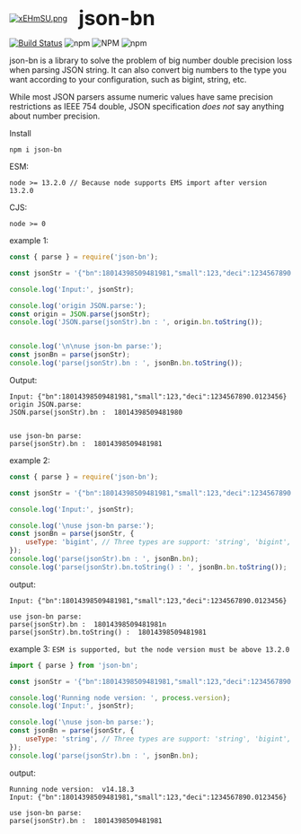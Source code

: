 <div style="display:flex; flex-direction: row; align-items: center;">
    <a href="https://imgse.com/i/xEHmSU"><img src="https://s1.ax1x.com/2022/09/25/xEHmSU.png" alt="xEHmSU.png" border="0" /></a>
    <strong style="font-size:36px; margin-left:20px;">json-bn</strong>
</div>


[![Build Status](https://www.travis-ci.com/jobinben/json-bn.svg?branch=main)](https://www.travis-ci.com/jobinben/json-bn) ![npm](https://img.shields.io/npm/v/json-bn?color=1&logo=json-bn) ![NPM](https://img.shields.io/npm/l/json-bn) ![npm](https://img.shields.io/npm/dm/json-bn)

json-bn is a library to solve the problem of big number double precision loss when parsing JSON string. It can also convert big numbers to the type you want according to your configuration, such as bigint, string, etc.

While most JSON parsers assume numeric values have same precision restrictions as IEEE 754 double, JSON specification _does not_ say anything about number precision. 

Install
```
npm i json-bn
```

ESM: 
```
node >= 13.2.0 // Because node supports EMS import after version 13.2.0 
```

CJS:
```
node >= 0
```

example 1:

```js
const { parse } = require('json-bn');

const jsonStr = '{"bn":18014398509481981,"small":123,"deci":1234567890.0123456}';

console.log('Input:', jsonStr);

console.log('origin JSON.parse:');
const origin = JSON.parse(jsonStr);
console.log('JSON.parse(jsonStr).bn : ', origin.bn.toString());


console.log('\n\nuse json-bn parse:');
const jsonBn = parse(jsonStr);
console.log('parse(jsonStr).bn : ', jsonBn.bn.toString());
```

Output:

```
Input: {"bn":18014398509481981,"small":123,"deci":1234567890.0123456}
origin JSON.parse:
JSON.parse(jsonStr).bn :  18014398509481980


use json-bn parse:
parse(jsonStr).bn :  18014398509481981
```

example 2:
```js
const { parse } = require('json-bn');

const jsonStr = '{"bn":18014398509481981,"small":123,"deci":1234567890.0123456}';

console.log('Input:', jsonStr);

console.log('\nuse json-bn parse:');
const jsonBn = parse(jsonStr, {
    useType: 'bigint', // Three types are support: 'string', 'bigint', 'array';
});
console.log('parse(jsonStr).bn : ', jsonBn.bn);
console.log('parse(jsonStr).bn.toString() : ', jsonBn.bn.toString());
```

output:
```
Input: {"bn":18014398509481981,"small":123,"deci":1234567890.0123456}

use json-bn parse:
parse(jsonStr).bn :  18014398509481981n
parse(jsonStr).bn.toString() :  18014398509481981
```

example 3: `ESM is supported, but the node version must be above 13.2.0`
```js
import { parse } from 'json-bn';

const jsonStr = '{"bn":18014398509481981,"small":123,"deci":1234567890.0123456}';

console.log('Running node version: ', process.version);
console.log('Input:', jsonStr);

console.log('\nuse json-bn parse:');
const jsonBn = parse(jsonStr, {
    useType: 'string', // Three types are support: 'string', 'bigint', 'array';
});
console.log('parse(jsonStr).bn : ', jsonBn.bn);

```

output:
```
Running node version:  v14.18.3
Input: {"bn":18014398509481981,"small":123,"deci":1234567890.0123456}

use json-bn parse:
parse(jsonStr).bn :  18014398509481981
```
